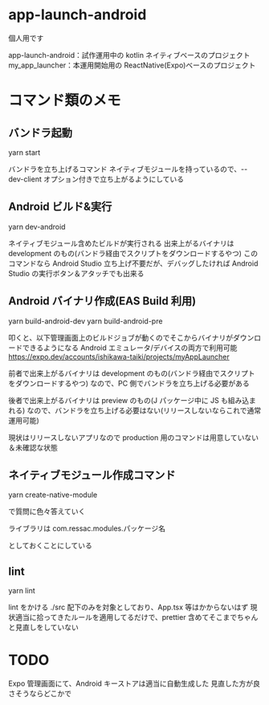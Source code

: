# app-launch-android

個人用です

app-launch-android：試作運用中の kotlin ネイティブベースのプロジェクト
my_app_launcher：本運用開始用の ReactNative(Expo)ベースのプロジェクト

# コマンド類のメモ

## バンドラ起動

yarn start

バンドラを立ち上げるコマンド
ネイティブモジュールを持っているので、--dev-client オプション付きで立ち上がるようにしている

## Android ビルド&実行

yarn dev-android

ネイティブモジュール含めたビルドが実行される
出来上がるバイナリは development のもの(バンドラ経由でスクリプトをダウンロードするやつ)
このコマンドなら Android Studio 立ち上げ不要だが、デバッグしたければ Android Studio の実行ボタン＆アタッチでも出来る

## Android バイナリ作成(EAS Build 利用)

yarn build-android-dev
yarn build-android-pre

叩くと、以下管理画面上のビルドジョブが動くのでそこからバイナリがダウンロードできるようになる
Android エミュレータ/デバイスの両方で利用可能
https://expo.dev/accounts/ishikawa-taiki/projects/myAppLauncher

前者で出来上がるバイナリは development のもの(バンドラ経由でスクリプトをダウンロードするやつ)
なので、PC 側でバンドラを立ち上げる必要がある

後者で出来上がるバイナリは preview のもの(J パッケージ中に JS も組み込まれる)
なので、バンドラを立ち上げる必要はない(リリースしないならこれで通常運用可能)

現状はリリースしないアプリなので production 用のコマンドは用意していない＆未確認な状態

## ネイティブモジュール作成コマンド

yarn create-native-module

で質問に色々答えていく

ライブラリは
com.ressac.modules.パッケージ名

としておくことにしている

## lint

yarn lint

lint をかける
./src 配下のみを対象としており、App.tsx 等はかからないはず
現状適当に拾ってきたルールを適用してるだけで、prettier 含めてそこまでちゃんと見直しをしていない

# TODO

Expo 管理画面にて、Android キーストアは適当に自動生成した
見直した方が良さそうならどこかで
